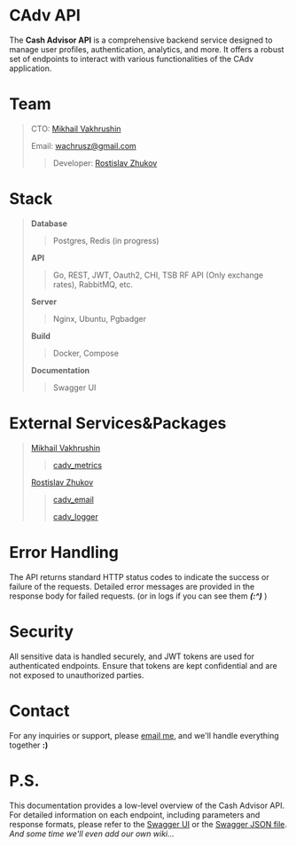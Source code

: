# CAdv API 

The **Cash Advisor API** is a comprehensive backend service designed to manage user profiles, authentication, analytics, and more. It offers a robust set of endpoints to interact with various functionalities of the CAdv application.

# Team
> CTO: [Mikhail Vakhrushin](https://github.com/wachrusz)
>
>Email: wachrusz@gmail.com
>
>>Developer: [Rostislav Zhukov](https://github.com/zhukovrost/)

# Stack
>**Database**
>>Postgres, Redis (in progress)
>
>**API**
>>Go, REST, JWT, Oauth2, CHI, TSB RF API (Only exchange rates), RabbitMQ, etc.
>
>**Server**
>>Nginx, Ubuntu, Pgbadger
>
>**Build**
>>Docker, Compose
>
>**Documentation**
>>Swagger UI
>

# External Services&Packages
>[Mikhail Vakhrushin](https://github.com/wachrusz/)
>>[cadv_metrics](https://github.com/wachrusz/cadvmetrics)
>>
>[Rostislav Zhukov](https://github.com/zhukovrost/)
>>[cadv_email](https://github.com/zhukovrost/cadv_email)
>>
>>[cadv_logger](https://github.com/zhukovrost/cadv_logger)

# Error Handling

The API returns standard HTTP status codes to indicate the success or failure of the requests. Detailed error messages are provided in the response body for failed requests. (or in logs if you can see them **_(:^)_** )

# Security
All sensitive data is handled securely, and JWT tokens are used for authenticated endpoints. Ensure that tokens are kept confidential and are not exposed to unauthorized parties.

# Contact
For any inquiries or support, please [email me](wachrusz@gmail.com), and we'll handle everything together **:)**

# P.S.
This documentation provides a low-level overview of the Cash Advisor API. For detailed information on each endpoint, including parameters and response formats, please refer to the [Swagger UI](https://212.233.78.3:8080/swagger/index.html) or the [Swagger JSON file](https://github.com/wachrusz/Back-End-API/blob/main/docs/swagger.json). _And some time we'll even add our own wiki..._

